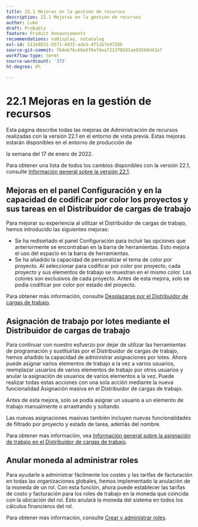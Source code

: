```yaml
---
title: 22.1 Mejoras en la gestión de recursos
description: 22.1 Mejoras en la gestión de recursos
author: Luke
draft: Probably
feature: Product Announcements
recommendations: noDisplay, noCatalog
exl-id: 513e0831-5571-4432-ade3-4f11b7e97266
source-git-commit: 76deb76c66e8f8a7dea721378591ae035b8d42e7
workflow-type: tm+mt
source-wordcount: '373'
ht-degree: 0%

---
```


# 22.1 Mejoras en la gestión de recursos

Esta página describe todas las mejoras de Administración de recursos realizadas con la versión 22.1 en el entorno de vista previa. Estas mejoras estarán disponibles en el entorno de producción de

<!--
<MadCap:conditionalText data-mc-conditions="QuicksilverOrClassic.Draft mode">
in January 2022
</MadCap:conditionalText>
-->

la semana del 17 de enero de 2022.

Para obtener una lista de todos los cambios disponibles con la versión 22.1, consulte [Información general sobre la versión 22.1](../../../product-announcements/product-releases/22.1-release-activity/22-1-release-overview.md).

## Mejoras en el panel Configuración y en la capacidad de codificar por color los proyectos y sus tareas en el Distribuidor de cargas de trabajo

Para mejorar su experiencia al utilizar el Distribuidor de cargas de trabajo, hemos introducido las siguientes mejoras:

* Se ha rediseñado el panel Configuración para incluir las opciones que anteriormente se encontraban en la barra de herramientas. Esto mejora el uso del espacio en la barra de herramientas.
* Se ha añadido la capacidad de personalizar el tema de color por proyecto. Al seleccionar para codificar por color por proyecto, cada proyecto y sus elementos de trabajo se muestran en el mismo color. Los colores son exclusivos de cada proyecto. Antes de esta mejora, solo se podía codificar por color por estado del proyecto.

Para obtener más información, consulte [Desplazarse por el Distribuidor de cargas de trabajo](../../../resource-mgmt/workload-balancer/navigate-the-workload-balancer.md).

## Asignación de trabajo por lotes mediante el Distribuidor de cargas de trabajo

Para continuar con nuestro esfuerzo por dejar de utilizar las herramientas de programación y sustituirlas por el Distribuidor de cargas de trabajo, hemos añadido la capacidad de administrar asignaciones por lotes. Ahora puede asignar varios elementos de trabajo a la vez a varios usuarios, reemplazar usuarios de varios elementos de trabajo por otros usuarios y anular la asignación de usuarios de varios elementos a la vez. Puede realizar todas estas acciones con una sola acción mediante la nueva funcionalidad Asignación masiva en el Distribuidor de cargas de trabajo.

Antes de esta mejora, solo se podía asignar un usuario a un elemento de trabajo manualmente o arrastrando y soltando.

Las nuevas asignaciones masivas también incluyen nuevas funcionalidades de filtrado por proyecto y estado de tarea, además del nombre.

Para obtener más información, vea [Información general sobre la asignación de trabajo en el Distribuidor de cargas de trabajo](../../../resource-mgmt/workload-balancer/assign-work-in-workload-balancer.md).

## Anular moneda al administrar roles

Para ayudarle a administrar fácilmente los costes y las tarifas de facturación en todas las organizaciones globales, hemos implementado la anulación de la moneda de un rol. Con esta función, ahora puede establecer las tarifas de costo y facturación para los roles de trabajo en la moneda que coincida con la ubicación del rol. Esto anulará la moneda del sistema en todos los cálculos financieros del rol.

Para obtener más información, consulte [Crear y administrar roles](../../../administration-and-setup/set-up-workfront/organizational-setup/create-manage-job-roles.md).

